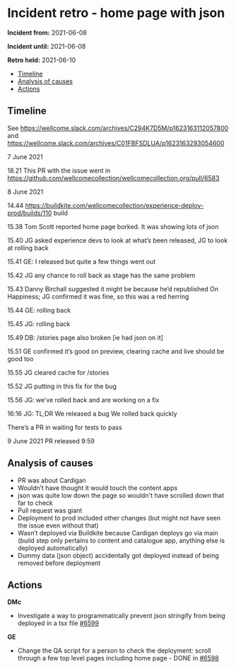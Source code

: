 # Incident retro - home page with json 

**Incident from:** 2021-06-08

**Incident until:** 2021-06-08

**Retro held:** 2021-06-10

- [Timeline](#timeline)
- [Analysis of causes](#analysis-of-causes)
- [Actions](#actions)

## Timeline

See https://wellcome.slack.com/archives/C294K7D5M/p1623163112057800 and 
https://wellcome.slack.com/archives/C01FBFSDLUA/p1623163293054600 

7 June 2021

18.21 This PR with the issue went in https://github.com/wellcomecollection/wellcomecollection.org/pull/6583

8 June 2021

14.44 https://buildkite.com/wellcomecollection/experience-deploy-prod/builds/110 build

15.38 Tom Scott reported home page borked. It was showing lots of json
 
15.40 JG asked experience devs to look at what’s been released, JG to look at rolling back

15.41 GE: I released but quite a few things went out

15.42 JG any chance to roll back as stage has the same problem

15.43 Danny Birchall suggested it might be because he’d republished On Happiness; JG confirmed it was fine, so this was a red herring

15.44 GE: rolling back

15.45 JG: rolling back

15.49 DB: /stories page also broken [ie had json on it]

15.51 GE confirmed it’s good on preview, clearing cache and live should be good too

15.55 JG cleared cache for /stories

15.52 JG putting in this fix for the bug 

15.56 JG: we’ve rolled back and are working on a fix

16:16 JG: TL;DR
We released a bug
We rolled back quickly

There’s a PR in waiting for tests to pass

9 June 2021
PR released 9:59


## Analysis of causes

- PR was about Cardigan
- Wouldn’t have thought it would touch the content apps
- json was quite low down the page so wouldn't have scrolled down that far to check
- Pull request was giant
- Deployment to prod included other changes (but might not have seen the issue even without that)
- Wasn’t deployed via Buildkite because Cardigan deploys go via main (build step only pertains to content and catalogue app, anything else is deployed automatically)
- Dummy data (json object) accidentally got deployed instead of being removed before deployment


## Actions

**DMc**
- Investigate a way to programmatically prevent json stringify from being deployed in a tsx file [#6599](https://github.com/wellcomecollection/wellcomecollection.org/pull/6599)

**GE**
- Change the QA script for a person to check the deployment: scroll through a few top level pages including home page - DONE in [#6598](https://github.com/wellcomecollection/wellcomecollection.org/pull/6598)




